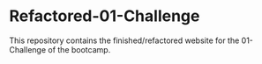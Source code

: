# Refactored-01-Challenge
This repository contains the finished/refactored website for the 01-Challenge of the bootcamp.
